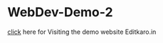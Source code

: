 ﻿# WebDev-Demo-2
 [click](https://webdev2-b5p8.onrender.com/) here for Visiting the demo website Editkaro.in
